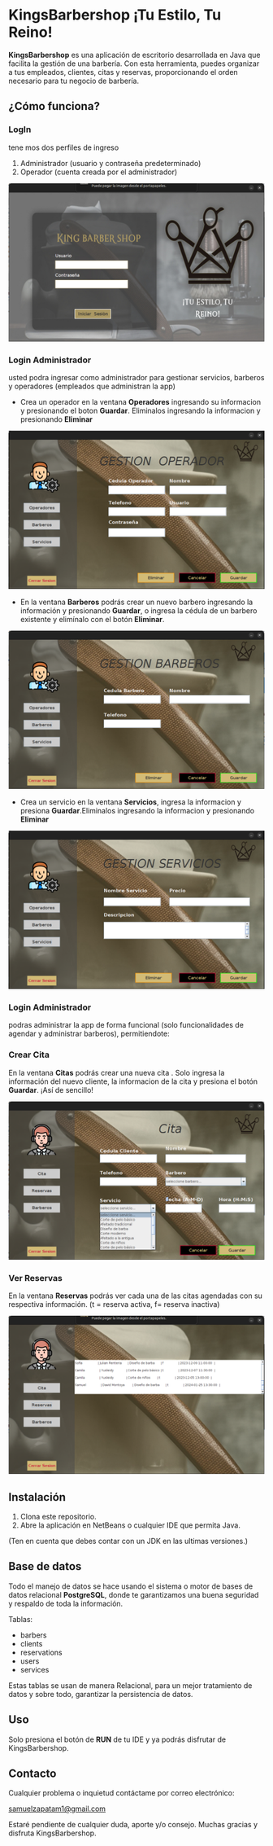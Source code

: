 # KingsBarbershop   ¡Tu Estilo, Tu Reino!

**KingsBarbershop** es una aplicación de escritorio desarrollada en Java que facilita la gestión de una barbería. Con esta herramienta, puedes organizar a tus empleados, clientes, citas y reservas, proporcionando el orden necesario para tu negocio de barbería.

## ¿Cómo funciona?

### LogIn
tene mos dos perfiles de ingreso
1. Administrador (usuario y contraseña predeterminado)
2. Operador (cuenta creada por el administrador)

![LogIn](loginkings.png)

### Login Administrador
usted podra ingresar como administrador para gestionar servicios, barberos y operadores (empleados que administran la app)
- Crea un operador en la ventana **Operadores** ingresando su informacion y presionando el boton **Guardar**. Eliminalos ingresando la informacion y presionando **Eliminar**

![operadores](crearOperador.png)

- En la ventana **Barberos** podrás crear un nuevo barbero ingresando la información y presionando **Guardar**, o ingresa la cédula de un barbero existente y elimínalo con el botón **Eliminar**.

![Gestión de barberos](gestionbarberos.png)

- Crea un servicio en la ventana **Servicios**, ingresa la informacion y presiona **Guardar**.Eliminalos ingresando la informacion y presionando **Eliminar**

![servicios](servicios.png)

### Login Administrador
podras administrar la app de forma funcional (solo funcionalidades de agendar y administrar barberos), permitiendote: 

### Crear Cita

En la ventana **Citas** podrás crear una nueva cita . Solo ingresa la información del nuevo cliente, la informacion de la cita y presiona el botón **Guardar**. ¡Así de sencillo!

![Crear cita](crearcitas.png)

### Ver Reservas

En la ventana **Reservas** podrás ver cada una de las citas agendadas con su respectiva información.
(t = reserva activa, f= reserva inactiva)

![Reservas](reservas.png)

## Instalación

1. Clona este repositorio.
2. Abre la aplicación en NetBeans o cualquier IDE que permita Java.

(Ten en cuenta que debes contar con un JDK en las ultimas versiones.)

## Base de datos

Todo el manejo de datos se hace usando el sistema o motor de bases de datos relacional **PostgreSQL**, donde te garantizamos una buena seguridad y respaldo de toda la información.

Tablas: 
- barbers
- clients
- reservations
- users
- services

Estas tablas se usan de manera Relacional, para un mejor tratamiento de datos y sobre todo, garantizar la persistencia de datos.


## Uso

Solo presiona el botón de **RUN** de tu IDE y ya podrás disfrutar de KingsBarbershop.

## Contacto

Cualquier problema o inquietud contáctame por correo electrónico:

samuelzapatam1@gmail.com

Estaré pendiente de cualquier duda, aporte y/o consejo. Muchas gracias y disfruta KingsBarbershop.
